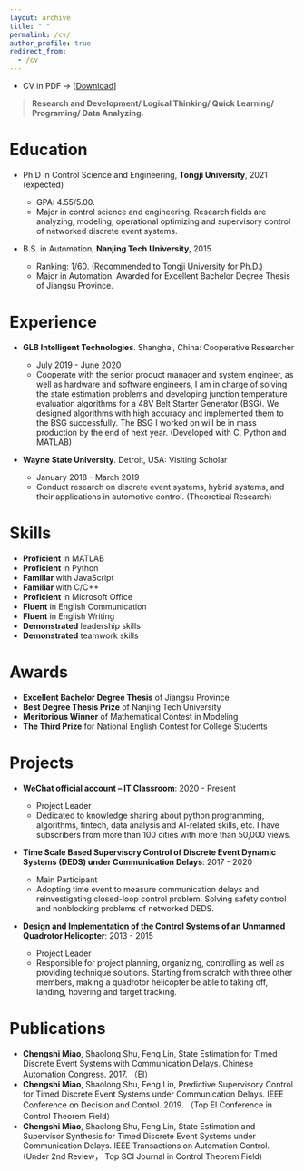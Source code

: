 ```yaml
---
layout: archive
title: " "
permalink: /cv/
author_profile: true
redirect_from:
  - /cv
---
```


* CV in PDF -> [[Download](http://miaochengshi.github.io/files/CV_en_cn.pdf)]

> **Research and Development/ Logical Thinking/ Quick Learning/ Programing/ Data Analyzing.**

Education
======
* Ph.D in Control Science and Engineering, **Tongji University**, 2021 (expected)
  * GPA: 4.55/5.00.
  * Major in control science and engineering. Research fields are analyzing, modeling, operational
optimizing and supervisory control of networked discrete event systems.

* B.S. in Automation, **Nanjing Tech University**, 2015
  * Ranking: 1/60. (Recommended to Tongji University for Ph.D.)
  * Major in Automation. Awarded for Excellent Bachelor Degree Thesis of Jiangsu Province.


Experience
======
* **GLB Intelligent Technologies**. Shanghai, China: Cooperative Researcher
  * July 2019 - June 2020
  * Cooperate with the senior product manager and system engineer, as well as hardware and software engineers, I am in charge of solving the state estimation problems and developing junction temperature evaluation algorithms for a 48V Belt Starter Generator (BSG). We designed algorithms with high accuracy and implemented them to the BSG successfully. The BSG I worked on will be in mass production by the end of next year. (Developed with C, Python and MATLAB)

* **Wayne State University**. Detroit, USA: Visiting Scholar
  * January 2018 - March 2019
  * Conduct research on discrete event systems, hybrid systems, and their applications in automotive control. (Theoretical Research)
  
Skills
======
* **Proficient** in  MATLAB 
* **Proficient** in Python 
* **Familiar** with JavaScript
* **Familiar** with C/C++
* **Proficient** in Microsoft Office
* **Fluent** in English Communication
* **Fluent** in  English Writing
* **Demonstrated** leadership skills
* **Demonstrated** teamwork skills

Awards
======
* **Excellent Bachelor Degree Thesis** of Jiangsu Province
* **Best Degree Thesis Prize** of Nanjing Tech University
* **Meritorious Winner** of Mathematical Contest in Modeling
* **The Third Prize** for National English Contest for College Students

Projects
======
* **WeChat official account – IT Classroom**: 2020 - Present
  * Project Leader
  * Dedicated to knowledge sharing about python programming, algorithms, fintech, data analysis and AI-related skills, etc. I have subscribers from more than 100 cities with more than 50,000 views.

* **Time Scale Based Supervisory Control of Discrete Event Dynamic Systems (DEDS) under Communication Delays**: 2017 - 2020
  * Main Participant
  * Adopting time event to measure communication delays and reinvestigating closed-loop control problem. Solving safety control and nonblocking problems of networked DEDS.

* **Design and Implementation of the Control Systems of an Unmanned Quadrotor Helicopter**: 2013 - 2015
  * Project Leader
  * Responsible for project planning, organizing, controlling as well as providing technique solutions. Starting from scratch with three other members, making a quadrotor helicopter be able to taking off, landing, hovering and target tracking.
  
Publications
======
* **Chengshi Miao**, Shaolong Shu, Feng Lin, State Estimation for Timed Discrete Event Systems with Communication Delays. Chinese Automation Congress. 2017. （EI）
* **Chengshi Miao**, Shaolong Shu, Feng Lin, Predictive Supervisory Control for Timed Discrete Event Systems under Communication Delays. IEEE Conference on Decision and Control. 2019. （Top EI Conference in Control Theorem Field）
* **Chengshi Miao**, Shaolong Shu, Feng Lin, State Estimation and Supervisor Synthesis for Timed Discrete Event Systems under Communication Delays. IEEE Transactions on Automation Control. (Under 2nd Review， Top SCI Journal in Control Theorem Field)
